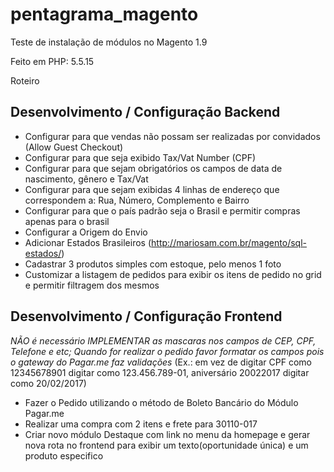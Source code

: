 # pentagrama_magento
Teste de instalação de módulos no Magento 1.9

Feito em PHP: 5.5.15

Roteiro

## Desenvolvimento / Configuração Backend
- Configurar para que vendas não possam ser realizadas por convidados (Allow Guest Checkout)
- Configurar para que seja exibido Tax/Vat Number (CPF)
- Configurar para que sejam obrigatórios os campos de data de nascimento, gênero e Tax/Vat
- Configurar para que sejam exibidas 4 linhas de endereço que correspondem a: Rua, Número, Complemento e Bairro
- Configurar para que o país padrão seja o Brasil e permitir compras apenas para o brasil
- Configurar a Origem do Envio
- Adicionar Estados Brasileiros (http://mariosam.com.br/magento/sql-estados/)
- Cadastrar 3 produtos simples com estoque, pelo menos 1 foto
- Customizar a listagem de pedidos para exibir os itens de pedido no grid e permitir filtragem dos mesmos

## Desenvolvimento / Configuração Frontend
_NÃO é necessário IMPLEMENTAR as mascaras nos campos de CEP, CPF, Telefone e etc;
Quando for realizar o pedido favor formatar os campos pois o gateway do Pagar.me faz validações_
(Ex.: em vez de digitar CPF como 12345678901 digitar como 123.456.789-01, aniversário 20022017 digitar como 20/02/2017)
- Fazer o Pedido utilizando o método de Boleto Bancário do Módulo Pagar.me
- Realizar uma compra com 2 itens e frete para 30110-017
- Criar novo módulo Destaque com link no menu da homepage e gerar nova rota no frontend para exibir um texto(oportunidade única) e um produto especifico
